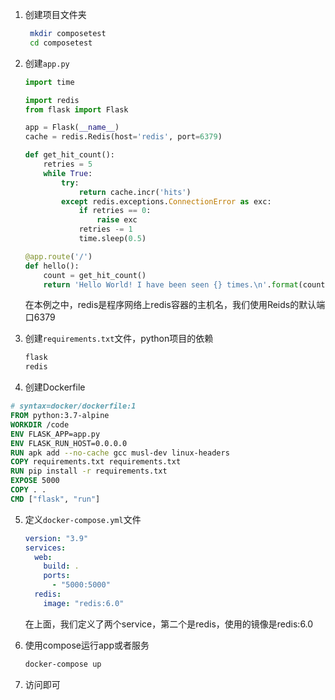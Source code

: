 1. 创建项目文件夹
   ```sh
    mkdir composetest
    cd composetest
   ```

2. 创建`app.py`
   ```python
   import time
   
   import redis
   from flask import Flask
   
   app = Flask(__name__)
   cache = redis.Redis(host='redis', port=6379)
   
   def get_hit_count():
       retries = 5
       while True:
           try:
               return cache.incr('hits')
           except redis.exceptions.ConnectionError as exc:
               if retries == 0:
                   raise exc
               retries -= 1
               time.sleep(0.5)
   
   @app.route('/')
   def hello():
       count = get_hit_count()
       return 'Hello World! I have been seen {} times.\n'.format(count)
   ```

   在本例之中，redis是程序网络上redis容器的主机名，我们使用Reids的默认端口6379

3. 创建`requirements.txt`文件，python项目的依赖
   ```txt
   flask
   redis
   ```

4.  创建Dockerfile
   ```dockerfile
   # syntax=docker/dockerfile:1
   FROM python:3.7-alpine
   WORKDIR /code
   ENV FLASK_APP=app.py
   ENV FLASK_RUN_HOST=0.0.0.0
   RUN apk add --no-cache gcc musl-dev linux-headers
   COPY requirements.txt requirements.txt
   RUN pip install -r requirements.txt
   EXPOSE 5000
   COPY . .
   CMD ["flask", "run"]
   ```

5. 定义`docker-compose.yml`文件
   ```yaml
   version: "3.9"
   services:
     web:
       build: .
       ports:
         - "5000:5000"
     redis:
       image: "redis:6.0"
   ```
   在上面，我们定义了两个service，第二个是redis，使用的镜像是redis:6.0

6. 使用compose运行app或者服务

   ```dockerfile
   docker-compose up
   ```
7. 访问即可


